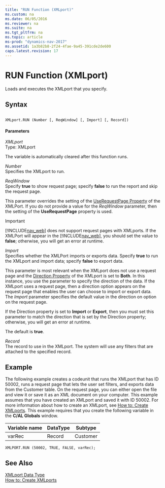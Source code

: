 ```yaml
---
title: "RUN Function (XMLport)"
ms.custom: na
ms.date: 06/05/2016
ms.reviewer: na
ms.suite: na
ms.tgt_pltfrm: na
ms.topic: article
ms-prod: "dynamics-nav-2017"
ms.assetid: 1a3b82b8-2f24-4fae-9a45-391cde2de600
caps.latest.revision: 17
---
```

# RUN Function (XMLport)
Loads and executes the XMLport that you specify.  
  
## Syntax  
  
```  
  
XMLport.RUN (Number [, ReqWindow] [, Import] [, Record])  
```  
  
#### Parameters  
 *XMLport*  
 Type: XMLport  
  
 The variable is automatically cleared after this function runs.  
  
 *Number*  
 Specifies the XMLport to run.  
  
 *ReqWindow*  
 Specify **true** to show request page; specify **false** to run the report and skip the request page.  
  
 This parameter overrides the setting of the [UseRequestPage Property](UseRequestPage-Property.md) of the XMLPort. If you do not provide a value for the *ReqWindow* parameter, then the setting of the **UseRequestPage** property is used.  
  
> [!IMPORTANT]  
>  [!INCLUDE[nav_web](includes/nav_web_md.md)] does not support request pages with XMLports. If the XMLPort will appear in the [!INCLUDE[nav_web](includes/nav_web_md.md)], you should set the value to **false**; otherwise, you will get an error at runtime.  
  
 *Import*  
 Specifies whether the XMLPort imports or exports data. Specify **true** to run the XMLport and import data; specify **false** to export data.  
  
 This parameter is most relevant when the XMLport does not use a request page and the [Direction Property](Direction-Property.md) of the XMLport is set to **Both**. In this instance, you use the parameter to specify the direction of the data. If the XMLport uses a request page, then a direction option appears on the request page that enables the user can choose to import or export data. The *Import* parameter specifies the default value in the direction on option on the request page.  
  
 If the Direction property is set to **Import** or **Export**, then you must set this parameter to match the direction that is set by the Direction property; otherwise, you will get an error at runtime.  
  
 The default is **true**.  
  
 *Record*  
 The record to use in the XMLport. The system will use any filters that are attached to the specified record.  
  
## Example  
 The following example creates a codeunit that runs the XMLport that has ID 50002, runs a request page that lets the user set filters, and exports data from the Customer table. On the request page, you can either open the file and view it or save it as an XML document on your computer. This example assumes that you have created an XMLport and saved it with ID 50002. For more information about how to create an XMLport, see [How to: Create XMLports](How-to--Create-XMLports.md). This example requires that you create the following variable in the **C/AL Globals** window.  
  
|Variable name|DataType|Subtype|  
|-------------------|--------------|-------------|  
|varRec|Record|Customer|  
  
```  
XMLPORT.RUN (50002, TRUE, FALSE, varRec);  
```  
  
## See Also  
 [XMLport Data Type](XMLport-Data-Type.md)   
 [How to: Create XMLports](How-to--Create-XMLports.md)